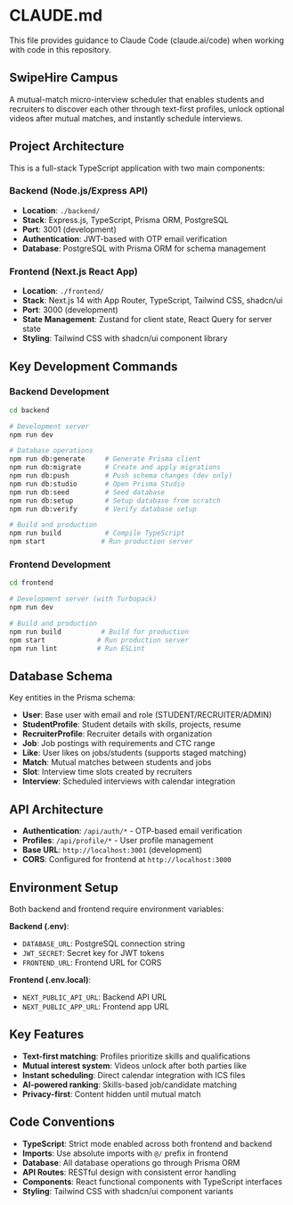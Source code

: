 # CLAUDE.md

This file provides guidance to Claude Code (claude.ai/code) when working with code in this repository.

## SwipeHire Campus

A mutual-match micro-interview scheduler that enables students and recruiters to discover each other through text-first profiles, unlock optional videos after mutual matches, and instantly schedule interviews.

## Project Architecture

This is a full-stack TypeScript application with two main components:

### Backend (Node.js/Express API)
- **Location**: `./backend/`
- **Stack**: Express.js, TypeScript, Prisma ORM, PostgreSQL
- **Port**: 3001 (development)
- **Authentication**: JWT-based with OTP email verification
- **Database**: PostgreSQL with Prisma ORM for schema management

### Frontend (Next.js React App)
- **Location**: `./frontend/`
- **Stack**: Next.js 14 with App Router, TypeScript, Tailwind CSS, shadcn/ui
- **Port**: 3000 (development)
- **State Management**: Zustand for client state, React Query for server state
- **Styling**: Tailwind CSS with shadcn/ui component library

## Key Development Commands

### Backend Development
```bash
cd backend

# Development server
npm run dev

# Database operations
npm run db:generate     # Generate Prisma client
npm run db:migrate      # Create and apply migrations  
npm run db:push         # Push schema changes (dev only)
npm run db:studio       # Open Prisma Studio
npm run db:seed         # Seed database
npm run db:setup        # Setup database from scratch
npm run db:verify       # Verify database setup

# Build and production
npm run build           # Compile TypeScript
npm start              # Run production server
```

### Frontend Development
```bash
cd frontend

# Development server (with Turbopack)
npm run dev

# Build and production
npm run build          # Build for production
npm start             # Run production server
npm run lint          # Run ESLint
```

## Database Schema

Key entities in the Prisma schema:
- **User**: Base user with email and role (STUDENT/RECRUITER/ADMIN)
- **StudentProfile**: Student details with skills, projects, resume
- **RecruiterProfile**: Recruiter details with organization
- **Job**: Job postings with requirements and CTC range
- **Like**: User likes on jobs/students (supports staged matching)
- **Match**: Mutual matches between students and jobs
- **Slot**: Interview time slots created by recruiters
- **Interview**: Scheduled interviews with calendar integration

## API Architecture

- **Authentication**: `/api/auth/*` - OTP-based email verification
- **Profiles**: `/api/profile/*` - User profile management
- **Base URL**: `http://localhost:3001` (development)
- **CORS**: Configured for frontend at `http://localhost:3000`

## Environment Setup

Both backend and frontend require environment variables:

**Backend (.env)**:
- `DATABASE_URL`: PostgreSQL connection string
- `JWT_SECRET`: Secret key for JWT tokens
- `FRONTEND_URL`: Frontend URL for CORS

**Frontend (.env.local)**:
- `NEXT_PUBLIC_API_URL`: Backend API URL
- `NEXT_PUBLIC_APP_URL`: Frontend app URL

## Key Features

- **Text-first matching**: Profiles prioritize skills and qualifications
- **Mutual interest system**: Videos unlock after both parties like
- **Instant scheduling**: Direct calendar integration with ICS files
- **AI-powered ranking**: Skills-based job/candidate matching
- **Privacy-first**: Content hidden until mutual match

## Code Conventions

- **TypeScript**: Strict mode enabled across both frontend and backend
- **Imports**: Use absolute imports with `@/` prefix in frontend
- **Database**: All database operations go through Prisma ORM
- **API Routes**: RESTful design with consistent error handling
- **Components**: React functional components with TypeScript interfaces
- **Styling**: Tailwind CSS with shadcn/ui component variants